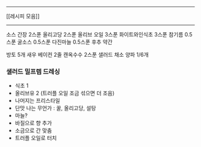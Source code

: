 ***
[[레시피 모음]]
***
소스
간장 2스푼
올리고당 2스푼
올리브 오일 3스푼
화이트와인식초 3스푼
참기름 0.5스푼
굴소스 0.5스푼
다진마늘 0.5스푼
후추 약간

방토 5개
새우
베이컨 2줄
캔옥수수 2스푼
샐러드 채소
양파 1/6개

### 샐러드 밀프렙 드레싱
- 식초 1
- 올리브유 2 (트러플 오일 조금 섞으면 더 조음)
- 나머지는 프리스타일
- 단맛 나는 무언가 : 꿀, 올리고당, 설탕
- 마늘?
- 바질으로 향 추가
- 소금으로 간 맞춤
- 트러플 오일로 터치